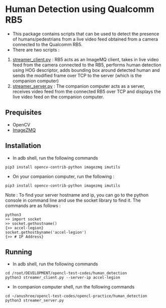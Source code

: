 # Human Detection using Qualcomm RB5
- This package contains scripts that can be used to detect the presence of humans/pedestrians from a live video feed obtained from a camera connected to the Qualcomm RB5. 
- There are two scripts : 
1. [streamer_client.py](./streamer_client.py) : RB5 acts as an ImageMQ client, takes in live video feed from the camera connected to the RB5, performs human detection using HOG descriptor, adds bounding box around detected human and sends the modified frame over TCP to the server (which is the companion computer)
2. [streamer_server.py](./streamer_server.py) : The companion computer acts as a server, receives video feed from the connected RB5 over TCP and displays the live video feed on the companion computer.

## Prequisites
- OpenCV
- [ImageZMQ](https://github.com/jeffbass/imagezmq)

## Installation
- In adb shell, run the following commands
```
pip3 install opencv-contrib-python imagezmq imutils
```
- On your companion computer, run the following : 
```
pip3 install opencv-contrib-python imagezmq imutils
```

Note : To find your server hostname and ip, you can go to the python console in command line and use the socket library to find it. The commands are as follows :
```
python3
>> import socket
>> socket.gethostname()
{>> accel-legion}
socket.gethostbyname('accel-legion')
{>> # IP Address}
```
## Running
- In adb shell, run the following commands
```
cd /root/DEVELOPMENT/opencl-test-codes/human_detection
python3 streamer_client.py --server-ip accel-legion
```
- In companion computer shell, run the following commands 
```
cd ~/anushree/opencl-test-codes/opencl-practice/human_detection
python3 streamer_server.py
```

